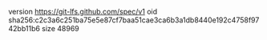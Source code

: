 version https://git-lfs.github.com/spec/v1
oid sha256:c2c3a6c251ba75e5e87cf7baa51cae3ca6b3a1db8440e192c4758f9742bb11b6
size 48969
